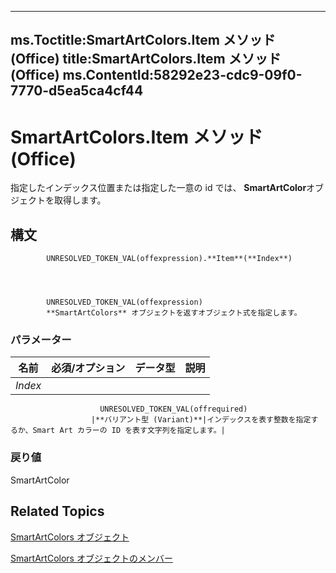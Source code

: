 

---
ms.Toctitle:SmartArtColors.Item メソッド (Office)
title:SmartArtColors.Item メソッド (Office)
ms.ContentId:58292e23-cdc9-09f0-7770-d5ea5ca4cf44
---
# SmartArtColors.Item メソッド (Office)




指定したインデックス位置または指定した一意の id では、 **SmartArtColor**オブジェクトを取得します。

## 構文

            UNRESOLVED_TOKEN_VAL(offexpression).**Item**(**Index**)




            UNRESOLVED_TOKEN_VAL(offexpression)
            **SmartArtColors** オブジェクトを返すオブジェクト式を指定します。

### パラメーター

|**名前**|**必須/オプション**|**データ型**|**説明**|
|---|---|---|---|
|*Index*|
                        UNRESOLVED_TOKEN_VAL(offrequired)
                      |**バリアント型 (Variant)**|インデックスを表す整数を指定するか、Smart Art カラーの ID を表す文字列を指定します。|



### 戻り値
SmartArtColor





## Related Topics

[SmartArtColors オブジェクト](a1929517-b1fb-c6fe-b6db-03f7ef1ef894.md)

[SmartArtColors オブジェクトのメンバー](c371e814-7621-2c01-c0fe-93003892646f.md)




